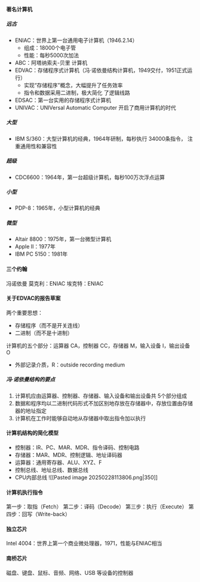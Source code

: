 #### 著名计算机
##### 远古
- ENIAC：世界上第一台通用电子计算机（1946.2.14）
	- 组成：18000个电子管 
	- 性能：每秒5000次加法
- ABC：阿塔纳索夫-贝里 计算机
- EDVAC：存储程序式计算机（冯·诺依曼结构计算机，1949交付，1951正式运行）
	- 实现“存储程序”概念，大幅提升了任务效率
	- 指令和数据采用二进制，极大简化 了逻辑线路
- EDSAC：第一台实用的存储程序式计算机
- UNIVAC：UNIVersal Automatic Computer 开启了商用计算机的时代

##### 大型
- IBM S/360：大型计算机的经典，1964年研制，每秒执行 34000条指令， 注重通用性和兼容性

##### 超级
- CDC6600：1964年，第一台超级计算机，每秒100万次浮点运算

##### 小型
- PDP-8：1965年，小型计算机的经典

##### 微型
- Altair 8800：1975年，第一台微型计算机
- Apple II：1977年
- IBM PC 5150：1981年

#### 三个约翰
冯诺依曼
莫克利：ENIAC
埃克特：ENIAC

#### 关于EDVAC的报告草案
两个重要思想：
- 存储程序（而不是开关连线）
- 二进制（而不是十进制）

计算机的五个部分：运算器 CA，控制器 CC，存储器 M，输入设备 I，输出设备 O
- 外部记录介质，R：outside recording medium

##### 冯·诺依曼结构的要点
1. 计算机应由运算器、控制器、存储器、输入设备和输出设备共 5个部分组成
2. 数据和程序均以二进制代码形式不加区别地存放在存储器中，存放位置由存储器的地址指定
3. 计算机在工作时能够自动地从存储器中取出指令加以执行


#### 计算机结构的简化模型
 - 控制器：IR、PC、MAR、MDR、指令译码、控制电路 
 - 存储器：MAR、MDR、控制逻辑、地址译码器 
 - 运算器：通用寄存器、ALU、XYZ、F 
 - 控制总线、地址总线、数据总线 
 - CPU内部总线
![[Pasted image 20250228113806.png|350]]

#### 计算机执行指令
第一步：取指（Fetch） 
第二步：译码（Decode） 
第三步：执行（Execute）
第四步：回写（Write-back）


#### 独立芯片
Intel 4004：世界上第一个商业微处理器，1971，性能与ENIAC相当

#### 南桥芯片
磁盘、键盘、鼠标、音频、网络、USB 等设备的控制器